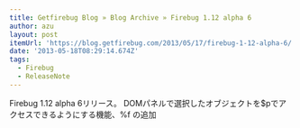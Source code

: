 ```yaml
---
title: Getfirebug Blog » Blog Archive » Firebug 1.12 alpha 6
author: azu
layout: post
itemUrl: 'https://blog.getfirebug.com/2013/05/17/firebug-1-12-alpha-6/'
date: '2013-05-18T08:29:14.674Z'
tags:
  - Firebug
  - ReleaseNote
---
```

Firebug 1.12 alpha 6リリース。
DOMパネルで選択したオブジェクトを$pでアクセスできるようにする機能、%f の追加
